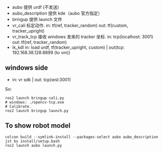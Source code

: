 - aubo 提供 urdf (不发送)
- aubo_description 提供 kde（aubo 官方指定）
- bringup 提供 launch 文件
- vr_cali 标定动作. in: tf(ref, tracker_random) out: tf(custom, tracker_upright)
- vr_track_tcp 接收 windows 发来的 tracker 坐标. in: tcp(localhost: 3001) out: tf(ref, tracker_random)
- ik_kdl in: load urdf, tf(tracker_upright, custom) | out(tcp: 192.168.38.128:8899 (to vm))

## windows side
- in: vr sdk | out: tcp(wsl:3001)

So:

```
ros2 launch bringup cali.py
# windows: ./opencv-tcp.exe
# Calibrate.
ros2 launch bringup launch.py
```

## To show robot model

```
colcon build --symlink-install --packages-select aubo aubo_description
jst bs install/setup.bash
ros2 launch aubo launch.py
```
